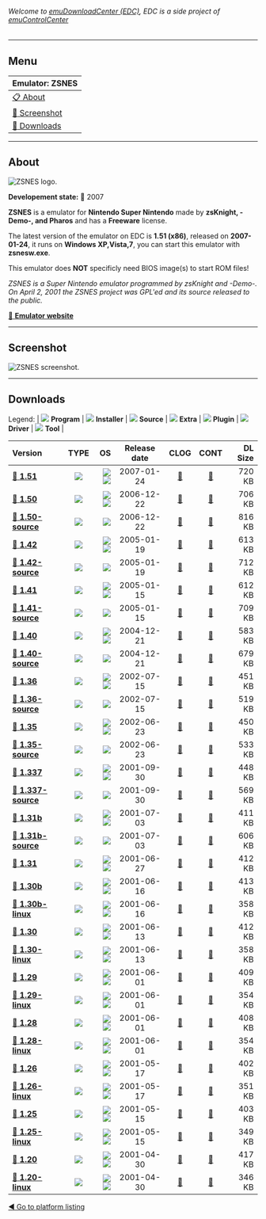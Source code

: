 ###### Welcome to [emuDownloadCenter (EDC)](https://github.com/PhoenixInteractiveNL/emuDownloadCenter/wiki/), EDC is a side project of [emuControlCenter](https://github.com/PhoenixInteractiveNL/emuControlCenter/wiki/)
***
## Menu
| **Emulator: ZSNES** |
|:---------|
| [:clipboard: About](#about) |
| [:sunrise: Screenshot](#screenshot) |
| [:floppy_disk: Downloads](#downloads) |
***
## About
![](https://github.com/PhoenixInteractiveNL/emuDownloadCenter/wiki/images_emulator/zsnes_logo_200.jpg "ZSNES logo.")

**Developement state:** :red_circle: 2007

**ZSNES** is a emulator for **Nintendo Super Nintendo** made by **zsKnight, -Demo-, and Pharos** and has a **Freeware** license.

The latest version of the emulator on EDC is **1.51 (x86)**, released on **2007-01-24**, it runs on **Windows XP,Vista,7**, you can start this emulator with **zsnesw.exe**.

This emulator does **NOT** specificly need BIOS image(s) to start ROM files!

_ZSNES is a Super Nintendo emulator programmed by zsKnight and -Demo-. On April 2, 2001 the ZSNES project was GPL'ed and its source released to the public._

[:link: **Emulator website**](http://www.zsnes.com/)
***
## Screenshot
![](https://raw.githubusercontent.com/PhoenixInteractiveNL/emuDownloadCenter/master/hooks/zsnes/emulator_screen_01.jpg "ZSNES screenshot.")
***
## Downloads
Legend: | 
![](https://raw.githubusercontent.com/wiki/PhoenixInteractiveNL/emuDownloadCenter/images_misc/icon_program_24.png) **Program** | 
![](https://raw.githubusercontent.com/wiki/PhoenixInteractiveNL/emuDownloadCenter/images_misc/icon_installer_24.png) **Installer** | 
![](https://raw.githubusercontent.com/wiki/PhoenixInteractiveNL/emuDownloadCenter/images_misc/icon_source_code_24.png) **Source** | 
![](https://raw.githubusercontent.com/wiki/PhoenixInteractiveNL/emuDownloadCenter/images_misc/icon_extra_24.png) **Extra** | 
![](https://raw.githubusercontent.com/wiki/PhoenixInteractiveNL/emuDownloadCenter/images_misc/icon_plugin_24.png) **Plugin** | 
![](https://raw.githubusercontent.com/wiki/PhoenixInteractiveNL/emuDownloadCenter/images_misc/icon_driver_24.png) **Driver** | 
![](https://raw.githubusercontent.com/wiki/PhoenixInteractiveNL/emuDownloadCenter/images_misc/icon_tool_24.png) **Tool** | 
 
| Version | TYPE | OS | Release date | CLOG | CONT | DL Size |
|:--------|:----:|---:|:------------:|:----:|:----:|--------:|
| [:floppy_disk: **1.51**](https://github.com/PhoenixInteractiveNL/edc-repo0001/raw/master/zsnes/1.51.7z) | ![](https://raw.githubusercontent.com/wiki/PhoenixInteractiveNL/emuDownloadCenter/images_misc/icon_program_24.png) | ![](https://raw.githubusercontent.com/wiki/PhoenixInteractiveNL/emuDownloadCenter/images_misc/logo_windows_24.png)![](https://raw.githubusercontent.com/wiki/PhoenixInteractiveNL/emuDownloadCenter/images_misc/icon_32-bit_24.png) | 2007-01-24 | [:page_facing_up:](https://github.com/PhoenixInteractiveNL/edc-repo0001/blob/master/zsnes/1.51_changelog.txt) | [:mag_right:](https://github.com/PhoenixInteractiveNL/edc-repo0001/blob/master/zsnes/1.51_contents.txt) | 720 KB |
| [:floppy_disk: **1.50**](https://github.com/PhoenixInteractiveNL/edc-repo0001/raw/master/zsnes/1.50.7z) | ![](https://raw.githubusercontent.com/wiki/PhoenixInteractiveNL/emuDownloadCenter/images_misc/icon_program_24.png) | ![](https://raw.githubusercontent.com/wiki/PhoenixInteractiveNL/emuDownloadCenter/images_misc/logo_windows_24.png)![](https://raw.githubusercontent.com/wiki/PhoenixInteractiveNL/emuDownloadCenter/images_misc/icon_32-bit_24.png) | 2006-12-22 | [:page_facing_up:](https://github.com/PhoenixInteractiveNL/edc-repo0001/blob/master/zsnes/1.50_changelog.txt) | [:mag_right:](https://github.com/PhoenixInteractiveNL/edc-repo0001/blob/master/zsnes/1.50_contents.txt) | 706 KB |
| [:floppy_disk: **1.50-source**](https://github.com/PhoenixInteractiveNL/edc-repo0001/raw/master/zsnes/1.50-source.7z) | ![](https://raw.githubusercontent.com/wiki/PhoenixInteractiveNL/emuDownloadCenter/images_misc/icon_source_code_24.png) | ![](https://raw.githubusercontent.com/wiki/PhoenixInteractiveNL/emuDownloadCenter/images_misc/icon_32-bit_24.png) | 2006-12-22 | [:page_facing_up:](https://github.com/PhoenixInteractiveNL/edc-repo0001/blob/master/zsnes/1.50-source_changelog.txt) | [:mag_right:](https://github.com/PhoenixInteractiveNL/edc-repo0001/blob/master/zsnes/1.50-source_contents.txt) | 816 KB |
| [:floppy_disk: **1.42**](https://github.com/PhoenixInteractiveNL/edc-repo0001/raw/master/zsnes/1.42.7z) | ![](https://raw.githubusercontent.com/wiki/PhoenixInteractiveNL/emuDownloadCenter/images_misc/icon_program_24.png) | ![](https://raw.githubusercontent.com/wiki/PhoenixInteractiveNL/emuDownloadCenter/images_misc/logo_windows_24.png)![](https://raw.githubusercontent.com/wiki/PhoenixInteractiveNL/emuDownloadCenter/images_misc/icon_32-bit_24.png) | 2005-01-19 | [:page_facing_up:](https://github.com/PhoenixInteractiveNL/edc-repo0001/blob/master/zsnes/1.42_changelog.txt) | [:mag_right:](https://github.com/PhoenixInteractiveNL/edc-repo0001/blob/master/zsnes/1.42_contents.txt) | 613 KB |
| [:floppy_disk: **1.42-source**](https://github.com/PhoenixInteractiveNL/edc-repo0001/raw/master/zsnes/1.42-source.7z) | ![](https://raw.githubusercontent.com/wiki/PhoenixInteractiveNL/emuDownloadCenter/images_misc/icon_source_code_24.png) | ![](https://raw.githubusercontent.com/wiki/PhoenixInteractiveNL/emuDownloadCenter/images_misc/icon_32-bit_24.png) | 2005-01-19 | [:page_facing_up:](https://github.com/PhoenixInteractiveNL/edc-repo0001/blob/master/zsnes/1.42-source_changelog.txt) | [:mag_right:](https://github.com/PhoenixInteractiveNL/edc-repo0001/blob/master/zsnes/1.42-source_contents.txt) | 712 KB |
| [:floppy_disk: **1.41**](https://github.com/PhoenixInteractiveNL/edc-repo0001/raw/master/zsnes/1.41.7z) | ![](https://raw.githubusercontent.com/wiki/PhoenixInteractiveNL/emuDownloadCenter/images_misc/icon_program_24.png) | ![](https://raw.githubusercontent.com/wiki/PhoenixInteractiveNL/emuDownloadCenter/images_misc/logo_windows_24.png)![](https://raw.githubusercontent.com/wiki/PhoenixInteractiveNL/emuDownloadCenter/images_misc/icon_32-bit_24.png) | 2005-01-15 | [:page_facing_up:](https://github.com/PhoenixInteractiveNL/edc-repo0001/blob/master/zsnes/1.41_changelog.txt) | [:mag_right:](https://github.com/PhoenixInteractiveNL/edc-repo0001/blob/master/zsnes/1.41_contents.txt) | 612 KB |
| [:floppy_disk: **1.41-source**](https://github.com/PhoenixInteractiveNL/edc-repo0001/raw/master/zsnes/1.41-source.7z) | ![](https://raw.githubusercontent.com/wiki/PhoenixInteractiveNL/emuDownloadCenter/images_misc/icon_source_code_24.png) | ![](https://raw.githubusercontent.com/wiki/PhoenixInteractiveNL/emuDownloadCenter/images_misc/icon_32-bit_24.png) | 2005-01-15 | [:page_facing_up:](https://github.com/PhoenixInteractiveNL/edc-repo0001/blob/master/zsnes/1.41-source_changelog.txt) | [:mag_right:](https://github.com/PhoenixInteractiveNL/edc-repo0001/blob/master/zsnes/1.41-source_contents.txt) | 709 KB |
| [:floppy_disk: **1.40**](https://github.com/PhoenixInteractiveNL/edc-repo0001/raw/master/zsnes/1.40.7z) | ![](https://raw.githubusercontent.com/wiki/PhoenixInteractiveNL/emuDownloadCenter/images_misc/icon_program_24.png) | ![](https://raw.githubusercontent.com/wiki/PhoenixInteractiveNL/emuDownloadCenter/images_misc/logo_windows_24.png)![](https://raw.githubusercontent.com/wiki/PhoenixInteractiveNL/emuDownloadCenter/images_misc/icon_32-bit_24.png) | 2004-12-21 | [:page_facing_up:](https://github.com/PhoenixInteractiveNL/edc-repo0001/blob/master/zsnes/1.40_changelog.txt) | [:mag_right:](https://github.com/PhoenixInteractiveNL/edc-repo0001/blob/master/zsnes/1.40_contents.txt) | 583 KB |
| [:floppy_disk: **1.40-source**](https://github.com/PhoenixInteractiveNL/edc-repo0001/raw/master/zsnes/1.40-source.7z) | ![](https://raw.githubusercontent.com/wiki/PhoenixInteractiveNL/emuDownloadCenter/images_misc/icon_source_code_24.png) | ![](https://raw.githubusercontent.com/wiki/PhoenixInteractiveNL/emuDownloadCenter/images_misc/icon_32-bit_24.png) | 2004-12-21 | [:page_facing_up:](https://github.com/PhoenixInteractiveNL/edc-repo0001/blob/master/zsnes/1.40-source_changelog.txt) | [:mag_right:](https://github.com/PhoenixInteractiveNL/edc-repo0001/blob/master/zsnes/1.40-source_contents.txt) | 679 KB |
| [:floppy_disk: **1.36**](https://github.com/PhoenixInteractiveNL/edc-repo0001/raw/master/zsnes/1.36.7z) | ![](https://raw.githubusercontent.com/wiki/PhoenixInteractiveNL/emuDownloadCenter/images_misc/icon_program_24.png) | ![](https://raw.githubusercontent.com/wiki/PhoenixInteractiveNL/emuDownloadCenter/images_misc/logo_windows_24.png)![](https://raw.githubusercontent.com/wiki/PhoenixInteractiveNL/emuDownloadCenter/images_misc/icon_32-bit_24.png) | 2002-07-15 | [:page_facing_up:](https://github.com/PhoenixInteractiveNL/edc-repo0001/blob/master/zsnes/1.36_changelog.txt) | [:mag_right:](https://github.com/PhoenixInteractiveNL/edc-repo0001/blob/master/zsnes/1.36_contents.txt) | 451 KB |
| [:floppy_disk: **1.36-source**](https://github.com/PhoenixInteractiveNL/edc-repo0001/raw/master/zsnes/1.36-source.7z) | ![](https://raw.githubusercontent.com/wiki/PhoenixInteractiveNL/emuDownloadCenter/images_misc/icon_source_code_24.png) | ![](https://raw.githubusercontent.com/wiki/PhoenixInteractiveNL/emuDownloadCenter/images_misc/icon_32-bit_24.png) | 2002-07-15 | [:page_facing_up:](https://github.com/PhoenixInteractiveNL/edc-repo0001/blob/master/zsnes/1.36-source_changelog.txt) | [:mag_right:](https://github.com/PhoenixInteractiveNL/edc-repo0001/blob/master/zsnes/1.36-source_contents.txt) | 519 KB |
| [:floppy_disk: **1.35**](https://github.com/PhoenixInteractiveNL/edc-repo0001/raw/master/zsnes/1.35.7z) | ![](https://raw.githubusercontent.com/wiki/PhoenixInteractiveNL/emuDownloadCenter/images_misc/icon_program_24.png) | ![](https://raw.githubusercontent.com/wiki/PhoenixInteractiveNL/emuDownloadCenter/images_misc/logo_windows_24.png)![](https://raw.githubusercontent.com/wiki/PhoenixInteractiveNL/emuDownloadCenter/images_misc/icon_32-bit_24.png) | 2002-06-23 | [:page_facing_up:](https://github.com/PhoenixInteractiveNL/edc-repo0001/blob/master/zsnes/1.35_changelog.txt) | [:mag_right:](https://github.com/PhoenixInteractiveNL/edc-repo0001/blob/master/zsnes/1.35_contents.txt) | 450 KB |
| [:floppy_disk: **1.35-source**](https://github.com/PhoenixInteractiveNL/edc-repo0001/raw/master/zsnes/1.35-source.7z) | ![](https://raw.githubusercontent.com/wiki/PhoenixInteractiveNL/emuDownloadCenter/images_misc/icon_source_code_24.png) | ![](https://raw.githubusercontent.com/wiki/PhoenixInteractiveNL/emuDownloadCenter/images_misc/icon_32-bit_24.png) | 2002-06-23 | [:page_facing_up:](https://github.com/PhoenixInteractiveNL/edc-repo0001/blob/master/zsnes/1.35-source_changelog.txt) | [:mag_right:](https://github.com/PhoenixInteractiveNL/edc-repo0001/blob/master/zsnes/1.35-source_contents.txt) | 533 KB |
| [:floppy_disk: **1.337**](https://github.com/PhoenixInteractiveNL/edc-repo0001/raw/master/zsnes/1.337.7z) | ![](https://raw.githubusercontent.com/wiki/PhoenixInteractiveNL/emuDownloadCenter/images_misc/icon_program_24.png) | ![](https://raw.githubusercontent.com/wiki/PhoenixInteractiveNL/emuDownloadCenter/images_misc/logo_windows_24.png)![](https://raw.githubusercontent.com/wiki/PhoenixInteractiveNL/emuDownloadCenter/images_misc/icon_32-bit_24.png) | 2001-09-30 | [:page_facing_up:](https://github.com/PhoenixInteractiveNL/edc-repo0001/blob/master/zsnes/1.337_changelog.txt) | [:mag_right:](https://github.com/PhoenixInteractiveNL/edc-repo0001/blob/master/zsnes/1.337_contents.txt) | 448 KB |
| [:floppy_disk: **1.337-source**](https://github.com/PhoenixInteractiveNL/edc-repo0001/raw/master/zsnes/1.337-source.7z) | ![](https://raw.githubusercontent.com/wiki/PhoenixInteractiveNL/emuDownloadCenter/images_misc/icon_source_code_24.png) | ![](https://raw.githubusercontent.com/wiki/PhoenixInteractiveNL/emuDownloadCenter/images_misc/icon_32-bit_24.png) | 2001-09-30 | [:page_facing_up:](https://github.com/PhoenixInteractiveNL/edc-repo0001/blob/master/zsnes/1.337-source_changelog.txt) | [:mag_right:](https://github.com/PhoenixInteractiveNL/edc-repo0001/blob/master/zsnes/1.337-source_contents.txt) | 569 KB |
| [:floppy_disk: **1.31b**](https://github.com/PhoenixInteractiveNL/edc-repo0001/raw/master/zsnes/1.31b.7z) | ![](https://raw.githubusercontent.com/wiki/PhoenixInteractiveNL/emuDownloadCenter/images_misc/icon_program_24.png) | ![](https://raw.githubusercontent.com/wiki/PhoenixInteractiveNL/emuDownloadCenter/images_misc/logo_windows_24.png)![](https://raw.githubusercontent.com/wiki/PhoenixInteractiveNL/emuDownloadCenter/images_misc/icon_32-bit_24.png) | 2001-07-03 | [:page_facing_up:](https://github.com/PhoenixInteractiveNL/edc-repo0001/blob/master/zsnes/1.31b_changelog.txt) | [:mag_right:](https://github.com/PhoenixInteractiveNL/edc-repo0001/blob/master/zsnes/1.31b_contents.txt) | 411 KB |
| [:floppy_disk: **1.31b-source**](https://github.com/PhoenixInteractiveNL/edc-repo0001/raw/master/zsnes/1.31b-source.7z) | ![](https://raw.githubusercontent.com/wiki/PhoenixInteractiveNL/emuDownloadCenter/images_misc/icon_source_code_24.png) | ![](https://raw.githubusercontent.com/wiki/PhoenixInteractiveNL/emuDownloadCenter/images_misc/icon_32-bit_24.png) | 2001-07-03 | [:page_facing_up:](https://github.com/PhoenixInteractiveNL/edc-repo0001/blob/master/zsnes/1.31b-source_changelog.txt) | [:mag_right:](https://github.com/PhoenixInteractiveNL/edc-repo0001/blob/master/zsnes/1.31b-source_contents.txt) | 606 KB |
| [:floppy_disk: **1.31**](https://github.com/PhoenixInteractiveNL/edc-repo0001/raw/master/zsnes/1.31.7z) | ![](https://raw.githubusercontent.com/wiki/PhoenixInteractiveNL/emuDownloadCenter/images_misc/icon_program_24.png) | ![](https://raw.githubusercontent.com/wiki/PhoenixInteractiveNL/emuDownloadCenter/images_misc/logo_windows_24.png)![](https://raw.githubusercontent.com/wiki/PhoenixInteractiveNL/emuDownloadCenter/images_misc/icon_32-bit_24.png) | 2001-06-27 | [:page_facing_up:](https://github.com/PhoenixInteractiveNL/edc-repo0001/blob/master/zsnes/1.31_changelog.txt) | [:mag_right:](https://github.com/PhoenixInteractiveNL/edc-repo0001/blob/master/zsnes/1.31_contents.txt) | 412 KB |
| [:floppy_disk: **1.30b**](https://github.com/PhoenixInteractiveNL/edc-repo0001/raw/master/zsnes/1.30b.7z) | ![](https://raw.githubusercontent.com/wiki/PhoenixInteractiveNL/emuDownloadCenter/images_misc/icon_program_24.png) | ![](https://raw.githubusercontent.com/wiki/PhoenixInteractiveNL/emuDownloadCenter/images_misc/logo_windows_24.png)![](https://raw.githubusercontent.com/wiki/PhoenixInteractiveNL/emuDownloadCenter/images_misc/icon_32-bit_24.png) | 2001-06-16 | [:page_facing_up:](https://github.com/PhoenixInteractiveNL/edc-repo0001/blob/master/zsnes/1.30b_changelog.txt) | [:mag_right:](https://github.com/PhoenixInteractiveNL/edc-repo0001/blob/master/zsnes/1.30b_contents.txt) | 413 KB |
| [:floppy_disk: **1.30b-linux**](https://github.com/PhoenixInteractiveNL/edc-repo0001/raw/master/zsnes/1.30b-linux.7z) | ![](https://raw.githubusercontent.com/wiki/PhoenixInteractiveNL/emuDownloadCenter/images_misc/icon_program_24.png) | ![](https://raw.githubusercontent.com/wiki/PhoenixInteractiveNL/emuDownloadCenter/images_misc/logo_linux_24.png)![](https://raw.githubusercontent.com/wiki/PhoenixInteractiveNL/emuDownloadCenter/images_misc/icon_32-bit_24.png) | 2001-06-16 | [:page_facing_up:](https://github.com/PhoenixInteractiveNL/edc-repo0001/blob/master/zsnes/1.30b-linux_changelog.txt) | [:mag_right:](https://github.com/PhoenixInteractiveNL/edc-repo0001/blob/master/zsnes/1.30b-linux_contents.txt) | 358 KB |
| [:floppy_disk: **1.30**](https://github.com/PhoenixInteractiveNL/edc-repo0001/raw/master/zsnes/1.30.7z) | ![](https://raw.githubusercontent.com/wiki/PhoenixInteractiveNL/emuDownloadCenter/images_misc/icon_program_24.png) | ![](https://raw.githubusercontent.com/wiki/PhoenixInteractiveNL/emuDownloadCenter/images_misc/logo_windows_24.png)![](https://raw.githubusercontent.com/wiki/PhoenixInteractiveNL/emuDownloadCenter/images_misc/icon_32-bit_24.png) | 2001-06-13 | [:page_facing_up:](https://github.com/PhoenixInteractiveNL/edc-repo0001/blob/master/zsnes/1.30_changelog.txt) | [:mag_right:](https://github.com/PhoenixInteractiveNL/edc-repo0001/blob/master/zsnes/1.30_contents.txt) | 412 KB |
| [:floppy_disk: **1.30-linux**](https://github.com/PhoenixInteractiveNL/edc-repo0001/raw/master/zsnes/1.30-linux.7z) | ![](https://raw.githubusercontent.com/wiki/PhoenixInteractiveNL/emuDownloadCenter/images_misc/icon_program_24.png) | ![](https://raw.githubusercontent.com/wiki/PhoenixInteractiveNL/emuDownloadCenter/images_misc/logo_linux_24.png)![](https://raw.githubusercontent.com/wiki/PhoenixInteractiveNL/emuDownloadCenter/images_misc/icon_32-bit_24.png) | 2001-06-13 | [:page_facing_up:](https://github.com/PhoenixInteractiveNL/edc-repo0001/blob/master/zsnes/1.30-linux_changelog.txt) | [:mag_right:](https://github.com/PhoenixInteractiveNL/edc-repo0001/blob/master/zsnes/1.30-linux_contents.txt) | 358 KB |
| [:floppy_disk: **1.29**](https://github.com/PhoenixInteractiveNL/edc-repo0001/raw/master/zsnes/1.29.7z) | ![](https://raw.githubusercontent.com/wiki/PhoenixInteractiveNL/emuDownloadCenter/images_misc/icon_program_24.png) | ![](https://raw.githubusercontent.com/wiki/PhoenixInteractiveNL/emuDownloadCenter/images_misc/logo_windows_24.png)![](https://raw.githubusercontent.com/wiki/PhoenixInteractiveNL/emuDownloadCenter/images_misc/icon_32-bit_24.png) | 2001-06-01 | [:page_facing_up:](https://github.com/PhoenixInteractiveNL/edc-repo0001/blob/master/zsnes/1.29_changelog.txt) | [:mag_right:](https://github.com/PhoenixInteractiveNL/edc-repo0001/blob/master/zsnes/1.29_contents.txt) | 409 KB |
| [:floppy_disk: **1.29-linux**](https://github.com/PhoenixInteractiveNL/edc-repo0001/raw/master/zsnes/1.29-linux.7z) | ![](https://raw.githubusercontent.com/wiki/PhoenixInteractiveNL/emuDownloadCenter/images_misc/icon_program_24.png) | ![](https://raw.githubusercontent.com/wiki/PhoenixInteractiveNL/emuDownloadCenter/images_misc/logo_linux_24.png)![](https://raw.githubusercontent.com/wiki/PhoenixInteractiveNL/emuDownloadCenter/images_misc/icon_32-bit_24.png) | 2001-06-01 | [:page_facing_up:](https://github.com/PhoenixInteractiveNL/edc-repo0001/blob/master/zsnes/1.29-linux_changelog.txt) | [:mag_right:](https://github.com/PhoenixInteractiveNL/edc-repo0001/blob/master/zsnes/1.29-linux_contents.txt) | 354 KB |
| [:floppy_disk: **1.28**](https://github.com/PhoenixInteractiveNL/edc-repo0001/raw/master/zsnes/1.28.7z) | ![](https://raw.githubusercontent.com/wiki/PhoenixInteractiveNL/emuDownloadCenter/images_misc/icon_program_24.png) | ![](https://raw.githubusercontent.com/wiki/PhoenixInteractiveNL/emuDownloadCenter/images_misc/logo_windows_24.png)![](https://raw.githubusercontent.com/wiki/PhoenixInteractiveNL/emuDownloadCenter/images_misc/icon_32-bit_24.png) | 2001-06-01 | [:page_facing_up:](https://github.com/PhoenixInteractiveNL/edc-repo0001/blob/master/zsnes/1.28_changelog.txt) | [:mag_right:](https://github.com/PhoenixInteractiveNL/edc-repo0001/blob/master/zsnes/1.28_contents.txt) | 408 KB |
| [:floppy_disk: **1.28-linux**](https://github.com/PhoenixInteractiveNL/edc-repo0001/raw/master/zsnes/1.28-linux.7z) | ![](https://raw.githubusercontent.com/wiki/PhoenixInteractiveNL/emuDownloadCenter/images_misc/icon_program_24.png) | ![](https://raw.githubusercontent.com/wiki/PhoenixInteractiveNL/emuDownloadCenter/images_misc/logo_linux_24.png)![](https://raw.githubusercontent.com/wiki/PhoenixInteractiveNL/emuDownloadCenter/images_misc/icon_32-bit_24.png) | 2001-06-01 | [:page_facing_up:](https://github.com/PhoenixInteractiveNL/edc-repo0001/blob/master/zsnes/1.28-linux_changelog.txt) | [:mag_right:](https://github.com/PhoenixInteractiveNL/edc-repo0001/blob/master/zsnes/1.28-linux_contents.txt) | 354 KB |
| [:floppy_disk: **1.26**](https://github.com/PhoenixInteractiveNL/edc-repo0001/raw/master/zsnes/1.26.7z) | ![](https://raw.githubusercontent.com/wiki/PhoenixInteractiveNL/emuDownloadCenter/images_misc/icon_program_24.png) | ![](https://raw.githubusercontent.com/wiki/PhoenixInteractiveNL/emuDownloadCenter/images_misc/logo_windows_24.png)![](https://raw.githubusercontent.com/wiki/PhoenixInteractiveNL/emuDownloadCenter/images_misc/icon_32-bit_24.png) | 2001-05-17 | [:page_facing_up:](https://github.com/PhoenixInteractiveNL/edc-repo0001/blob/master/zsnes/1.26_changelog.txt) | [:mag_right:](https://github.com/PhoenixInteractiveNL/edc-repo0001/blob/master/zsnes/1.26_contents.txt) | 402 KB |
| [:floppy_disk: **1.26-linux**](https://github.com/PhoenixInteractiveNL/edc-repo0001/raw/master/zsnes/1.26-linux.7z) | ![](https://raw.githubusercontent.com/wiki/PhoenixInteractiveNL/emuDownloadCenter/images_misc/icon_program_24.png) | ![](https://raw.githubusercontent.com/wiki/PhoenixInteractiveNL/emuDownloadCenter/images_misc/logo_linux_24.png)![](https://raw.githubusercontent.com/wiki/PhoenixInteractiveNL/emuDownloadCenter/images_misc/icon_32-bit_24.png) | 2001-05-17 | [:page_facing_up:](https://github.com/PhoenixInteractiveNL/edc-repo0001/blob/master/zsnes/1.26-linux_changelog.txt) | [:mag_right:](https://github.com/PhoenixInteractiveNL/edc-repo0001/blob/master/zsnes/1.26-linux_contents.txt) | 351 KB |
| [:floppy_disk: **1.25**](https://github.com/PhoenixInteractiveNL/edc-repo0001/raw/master/zsnes/1.25.7z) | ![](https://raw.githubusercontent.com/wiki/PhoenixInteractiveNL/emuDownloadCenter/images_misc/icon_program_24.png) | ![](https://raw.githubusercontent.com/wiki/PhoenixInteractiveNL/emuDownloadCenter/images_misc/logo_windows_24.png)![](https://raw.githubusercontent.com/wiki/PhoenixInteractiveNL/emuDownloadCenter/images_misc/icon_32-bit_24.png) | 2001-05-15 | [:page_facing_up:](https://github.com/PhoenixInteractiveNL/edc-repo0001/blob/master/zsnes/1.25_changelog.txt) | [:mag_right:](https://github.com/PhoenixInteractiveNL/edc-repo0001/blob/master/zsnes/1.25_contents.txt) | 403 KB |
| [:floppy_disk: **1.25-linux**](https://github.com/PhoenixInteractiveNL/edc-repo0001/raw/master/zsnes/1.25-linux.7z) | ![](https://raw.githubusercontent.com/wiki/PhoenixInteractiveNL/emuDownloadCenter/images_misc/icon_program_24.png) | ![](https://raw.githubusercontent.com/wiki/PhoenixInteractiveNL/emuDownloadCenter/images_misc/logo_linux_24.png)![](https://raw.githubusercontent.com/wiki/PhoenixInteractiveNL/emuDownloadCenter/images_misc/icon_32-bit_24.png) | 2001-05-15 | [:page_facing_up:](https://github.com/PhoenixInteractiveNL/edc-repo0001/blob/master/zsnes/1.25-linux_changelog.txt) | [:mag_right:](https://github.com/PhoenixInteractiveNL/edc-repo0001/blob/master/zsnes/1.25-linux_contents.txt) | 349 KB |
| [:floppy_disk: **1.20**](https://github.com/PhoenixInteractiveNL/edc-repo0001/raw/master/zsnes/1.20.7z) | ![](https://raw.githubusercontent.com/wiki/PhoenixInteractiveNL/emuDownloadCenter/images_misc/icon_program_24.png) | ![](https://raw.githubusercontent.com/wiki/PhoenixInteractiveNL/emuDownloadCenter/images_misc/logo_windows_24.png)![](https://raw.githubusercontent.com/wiki/PhoenixInteractiveNL/emuDownloadCenter/images_misc/icon_32-bit_24.png) | 2001-04-30 | [:page_facing_up:](https://github.com/PhoenixInteractiveNL/edc-repo0001/blob/master/zsnes/1.20_changelog.txt) | [:mag_right:](https://github.com/PhoenixInteractiveNL/edc-repo0001/blob/master/zsnes/1.20_contents.txt) | 417 KB |
| [:floppy_disk: **1.20-linux**](https://github.com/PhoenixInteractiveNL/edc-repo0001/raw/master/zsnes/1.20-linux.7z) | ![](https://raw.githubusercontent.com/wiki/PhoenixInteractiveNL/emuDownloadCenter/images_misc/icon_program_24.png) | ![](https://raw.githubusercontent.com/wiki/PhoenixInteractiveNL/emuDownloadCenter/images_misc/logo_linux_24.png)![](https://raw.githubusercontent.com/wiki/PhoenixInteractiveNL/emuDownloadCenter/images_misc/icon_32-bit_24.png) | 2001-04-30 | [:page_facing_up:](https://github.com/PhoenixInteractiveNL/edc-repo0001/blob/master/zsnes/1.20-linux_changelog.txt) | [:mag_right:](https://github.com/PhoenixInteractiveNL/edc-repo0001/blob/master/zsnes/1.20-linux_contents.txt) | 346 KB |

[:arrow_backward: Go to platform listing](https://github.com/PhoenixInteractiveNL/emuDownloadCenter/wiki/EDC-Platform-List)
